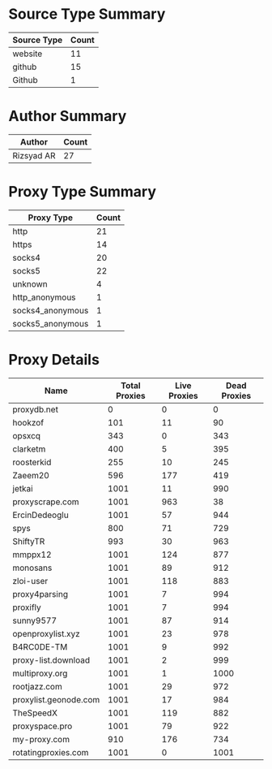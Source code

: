 # Source Type Summary

| Source Type | Count |
|-------------|-------|
| website | 11 |
| github | 15 |
| Github | 1 |


# Author Summary

| Author | Count |
|--------|-------|
| Rizsyad AR | 27 |


# Proxy Type Summary

| Proxy Type | Count |
|------------|-------|
| http | 21 |
| https | 14 |
| socks4 | 20 |
| socks5 | 22 |
| unknown | 4 |
| http_anonymous | 1 |
| socks4_anonymous | 1 |
| socks5_anonymous | 1 |


# Proxy Details

| Name | Total Proxies | Live Proxies | Dead Proxies |
|------|---------------|--------------|---------------|
| proxydb.net | 0 | 0 | 0 |
| hookzof | 101 | 11 | 90 |
| opsxcq | 343 | 0 | 343 |
| clarketm | 400 | 5 | 395 |
| roosterkid | 255 | 10 | 245 |
| Zaeem20 | 596 | 177 | 419 |
| jetkai | 1001 | 11 | 990 |
| proxyscrape.com | 1001 | 963 | 38 |
| ErcinDedeoglu | 1001 | 57 | 944 |
| spys | 800 | 71 | 729 |
| ShiftyTR | 993 | 30 | 963 |
| mmppx12 | 1001 | 124 | 877 |
| monosans | 1001 | 89 | 912 |
| zloi-user | 1001 | 118 | 883 |
| proxy4parsing | 1001 | 7 | 994 |
| proxifly | 1001 | 7 | 994 |
| sunny9577 | 1001 | 87 | 914 |
| openproxylist.xyz | 1001 | 23 | 978 |
| B4RC0DE-TM | 1001 | 9 | 992 |
| proxy-list.download | 1001 | 2 | 999 |
| multiproxy.org | 1001 | 1 | 1000 |
| rootjazz.com | 1001 | 29 | 972 |
| proxylist.geonode.com | 1001 | 17 | 984 |
| TheSpeedX | 1001 | 119 | 882 |
| proxyspace.pro | 1001 | 79 | 922 |
| my-proxy.com | 910 | 176 | 734 |
| rotatingproxies.com | 1001 | 0 | 1001 |
